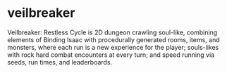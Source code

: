 # veilbreaker
Veilbreaker: Restless Cycle is 2D dungeon crawling soul-like, combining elements of Binding Isaac with procedurally generated rooms, items, and monsters, where each run is a new experience for the player; souls-likes with rock hard combat encounters at every turn; and speed running via seeds, run times, and leaderboards.
